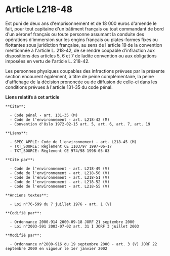 # Article L218-48

Est puni de deux ans d'emprisonnement et de 18 000 euros d'amende le fait, pour tout capitaine d'un bâtiment français ou tout
commandant de bord d'un aéronef français ou toute personne assumant la conduite des opérations d'immersion sur les engins
français ou plates-formes fixes ou flottantes sous juridiction française, au sens de l'article 19 de la convention mentionnée
à l'article L. 218-42, de se rendre coupable d'infraction aux dispositions des articles 5, 6 et 7 de ladite convention ou aux
obligations imposées en vertu de l'article L. 218-42.

Les personnes physiques coupables des infractions prévues par la présente section encourent également, à titre de peine
complémentaire, la peine d'affichage de la décision prononcée ou de diffusion de celle-ci dans les conditions prévues à
l'article 131-35 du code pénal.

**Liens relatifs à cet article**

	**Cite**:

	  - Code pénal - art. 131-35 (M)
	  - Code de l'environnement - art. L218-42 (M)
	  - Convention d'Oslo 1972-02-15 art. 5, art. 6, art. 7, art. 19

	**Liens**:

	  - SPEC_APPLI: Code de l'environnement - art. L218-45 (M)
	  - TXT_SOURCE: Règlement CE 1103/97 1997-06-17
	  - TXT_SOURCE: Règlement CE 974/98 1998-05-03

	**Cité par**:

	  - Code de l'environnement - art. L218-49 (V)
	  - Code de l'environnement - art. L218-50 (V)
	  - Code de l'environnement - art. L218-51 (V)
	  - Code de l'environnement - art. L218-52 (V)
	  - Code de l'environnement - art. L218-55 (V)

	**Anciens textes**:

	  - Loi n°76-599 du 7 juillet 1976 - art. 1 (V)

	**Codifié par**:

	  - Ordonnance 2000-914 2000-09-18 JORF 21 septembre 2000
	  - Loi n°2003-591 2003-07-02 art. 31 I JORF 3 juillet 2003

	**Modifié par**:

	  - Ordonnance n°2000-916 du 19 septembre 2000 - art. 3 (V) JORF 22 septembre 2000 en vigueur le 1er janvier 2002
